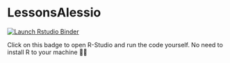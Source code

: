 
# LessonsAlessio

<!-- badges: start -->
[![Launch Rstudio Binder](http://mybinder.org/badge_logo.svg)](https://mybinder.org/v2/gh/selinaZitrone/Lessons_Alessio/master?urlpath=rstudio)
<!-- badges: end -->

Click on this badge to open R-Studio and run the code yourself. No need to install R to your machine :star_struck::rocket:


